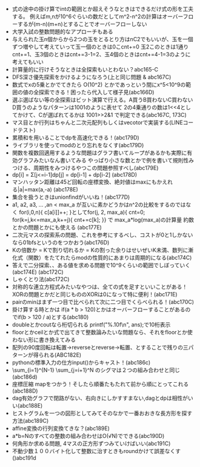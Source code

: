- 式の途中の掛け算でintの範囲とか超えそうなときはできるだけ式の形を工夫する。
  例えばm,nが10^6ぐらいの数だとしてm^2-n^2の計算はオーバーフローするが(m-n)(m+n)とすることでオーバーフローしない
- 大学入試の整数問題的なアプローチもある
- 与えられた玉n個からから2つの玉をとるとり方はnC2でもいいが、玉を一個ずつ増やして考えていって玉一個のときは0こcnt+=0
  玉2このときは1通りcnt+=1、玉3個のときはcnt+=3-1=2、玉4個のときはcnt+=4-1=3のように考えてもいい
- 計算量的に行けそうなときは全探索もいとわない？abc165-C
- DFS深さ優先探索をかけるようになろう(上と同じ問題 & abc167C)
- 数式でxの5乗とかでてきたら O(10^2) とかであっという間にx^5<10^9の範囲の値の全探索できる！困ったら代入して様子見(abc166D)
- 選ぶ選ばない等の全探索はビット演算で行える。A買うB買わないC買わないD買うのようなパターンは1001のように表せて
  2の4乗通りの数は1<<4としてかけて、Cが選ばれてるかは 1001>>2&1 で判定できる(abc167C, 173C)
- マス目とか行列はちゃんと二次元配列もしくはvecotorで実装する(LINEコードテスト)
- 累積和を用いることでdpを高速化できる！(abc179D)
- ライブラリを使ってmodのとり忘れをなくす(abc179D)
- 関数を複数回適用するような問題はグラフ書いてループがあるかも実際に有効グラフみたいなん書いてみる
  やっぱり小さな数とかで例を書いて規則性みつける、周期性をみつけるやつこの問題参照すべし(abc179E)
- dp[i] = Σ[j<=i-1]dp[j] = dp[i-1] + dp[i-2] (abc178D)
- マンハッタン距離は45ど回転の座標変換、絶対値はmaxにもかえれる|a|=max(a,-a) (abc178E)
- 集合を扱うときはunionfindがいいね！(abc177D)
- a1, a2, a3, ... ,an < max_a が互いに素かどうかはn^2の比較をするのではなく
  for(i,0,n){ c[a[i]]++; }としてfor(j, 2, max_a){ cnt=0; for(k=j,k<=max_a,k+=j){ cnt+=c[k]; }} で max_a*log(max_a)の計算量
  約数とかの問題とかにも使える (abc177E)
- 二次元マスの探索系の問題、これを参考にするべし、コストが0と1しかないなら01bfsというのをつかおう(abc176D)
- Kの倍数か = Kで割り切れるか = Kの割った余りはせいぜいK未満、数列に漸化式（関数）をたてれたらmodの性質的にあまりは周期的になる(abc174C)
- 答えで二分探索、、ある値を求める問題で10^9くらいの範囲でしぼっていく(abc174E) (abc172C)
- しゃくとり法(abc172C)
- 対称的な連立方程式みたいなやつは、全ての式を足すといいことがある！XORの問題とかだと同じもののXORは0になって特に便利！(abc171E)
- pairのminはまず一つ目で比べられて次に二つ目でくらべられる！(abc170C)
- 掛け算する時とかは if(a * b > 120)とかはオーバーフローすることがあるのでif(b > 120 / a)とする(abc180)
- doubleとかcoutなら桁切られる printf("%.10f\n", ans);で10桁表示
- floorとかceilとか式で出てきて整数論みたいな問題なら、それをfloorとか使わない形に書き換えてみる
- 配列の90度回転は転置->reverseとreverse->転置、とすることで残りの三パターンが得られる(ABC182E)
- pythonの標準入力の仕方input()からキャスト！(abc186c)
- \sum_{i=1}^{N-1} \sum_{j=i+1}^N のシグマは２つの組み合わせと同じ(abc186d)
- 座標圧縮 mapをつかう！そしたら順番たもたれて前から順にとってこれる(abc188D)
- dag有効グラフで閉路がない、右向きにしかすすまない,dagとdpは相性がいい(abc188E)
- ヒストグラムを一つの図形としてみてそのなかで一番おおきな長方形を探す方法(abc189C)
- affine変換の行列変換てきな？(abc189E)
- a*b=Nのすべての整数の組み合わせはO(√N)でできる(abc190D)
- 何角形か求める問題, 4マスの正方形ずつみていけばいい(abc191C)
- 不動少数１００バイト化して整数に治すときもroundかけて誤差なくす()abc191d
